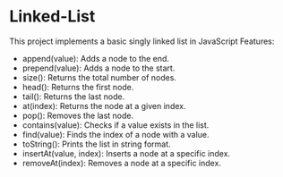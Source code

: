 # Linked-List
This project implements a basic singly linked list in JavaScript
Features:
- append(value): Adds a node to the end.
- prepend(value): Adds a node to the start.
- size(): Returns the total number of nodes.
- head(): Returns the first node.
- tail(): Returns the last node.
- at(index): Returns the node at a given index.
- pop(): Removes the last node.
- contains(value): Checks if a value exists in the list.
- find(value): Finds the index of a node with a value.
- toString(): Prints the list in string format.
- insertAt(value, index): Inserts a node at a specific index.
- removeAt(index): Removes a node at a specific index.
